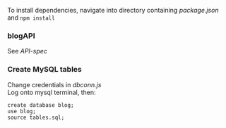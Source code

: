 
To install dependencies, navigate into directory containing *package.json* and `npm install`

### blogAPI
See *API-spec*

### Create MySQL tables
Change credentials in *dbconn.js*  
Log onto mysql terminal, then:
```
create database blog;
use blog;
source tables.sql;
```


